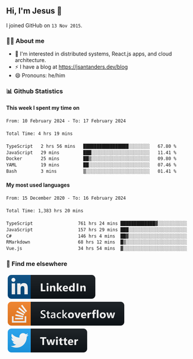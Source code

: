 ## Hi, I'm Jesus 👋

I joined GitHub on `13 Nov 2015`.

<!-- Talking about you -->

### 👨‍💻 About me

- 👦 I'm interested in distributed systems, React.js apps, and cloud architecture.
- ⚡️ I have a blog at <https://jsantanders.dev/blog>
- 😄 Pronouns: he/him

### 📊 Github Statistics

#### This week I spent my time on

<!--START_SECTION:weekly-->

```txt
From: 10 February 2024 - To: 17 February 2024

Total Time: 4 hrs 19 mins

TypeScript   2 hrs 56 mins   █████████████████░░░░░░░░   67.80 %
JavaScript   29 mins         ███░░░░░░░░░░░░░░░░░░░░░░   11.41 %
Docker       25 mins         ██▒░░░░░░░░░░░░░░░░░░░░░░   09.80 %
YAML         19 mins         ██░░░░░░░░░░░░░░░░░░░░░░░   07.46 %
Bash         3 mins          ▒░░░░░░░░░░░░░░░░░░░░░░░░   01.41 %
```

<!--END_SECTION:weekly-->

#### My most used languages

<!--START_SECTION:alltime-->

```txt
From: 15 December 2020 - To: 16 February 2024

Total Time: 1,383 hrs 20 mins

TypeScript                 761 hrs 24 mins █████████████▓░░░░░░░░░░░   55.04 %
JavaScript                 157 hrs 29 mins ███░░░░░░░░░░░░░░░░░░░░░░   11.39 %
C#                         146 hrs 4 mins  ██▓░░░░░░░░░░░░░░░░░░░░░░   10.56 %
RMarkdown                  68 hrs 12 mins  █▒░░░░░░░░░░░░░░░░░░░░░░░   04.93 %
Vue.js                     34 hrs 54 mins  ▓░░░░░░░░░░░░░░░░░░░░░░░░   02.52 %
```

<!--END_SECTION:alltime-->

### 📢 Find me elsewhere

<p>
  <a target="_blank" href="https://linkedin.com/in/jsantanders">
    <img src="https://github.com/jsantanders/jsantanders/blob/master/img/linkedin.svg" alt="LinkedIn" style="vertical-align:top; margin:4px">
  </a>
  
  <a target="_blank" href="https://stackoverflow.com/users/7318331/jesus-santander">
    <img src="https://github.com/jsantanders/jsantanders/blob/master/img/stackoverflow.svg" alt="StackOverflow" style="vertical-align:top; margin:4px">
  </a>
  
  <a target="_blank" href="http://twitter.com/jsantanders">
    <img src="https://github.com/jsantanders/jsantanders/blob/master/img/twitter.svg" alt="Twitter" style="vertical-align:top; margin:4px">
  </a>
</p>
